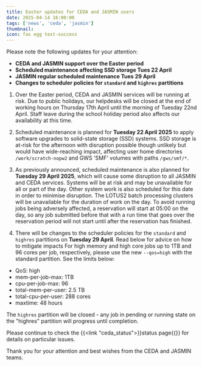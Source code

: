 ```yaml
---
title: Easter updates for CEDA and JASMIN users
date: 2025-04-14 16:00:00
tags: ['news', 'ceda', 'jasmin']
thumbnail: 
icon: fas egg text-success
---
```


Please note the following updates for your attention:

- **CEDA and JASMIN support over the Easter period**
- **Scheduled maintenance affecting SSD storage Tues 22 April**
- **JASMIN regular scheduled maintenance Tues 29 April**
- **Changes to scheduler policies for `standard` and `highres` partitions**

1. Over the Easter period, CEDA and JASMIN services will be running at risk. Due to public holidays, our helpdesks will be closed at the end of working hours on Thursday 17th April until the morning of Tuesday 22nd April. Staff leave during the school holiday period also affects our availability at this time.

2. Scheduled maintenance is planned for **Tuesday 22 April 2025** to apply software upgrades to solid-state storage (SSD) systems. SSD storage is at-risk for the afternoon with disruption possible though unlikely but would have wide-reaching impact, affecting user home directories `/work/scratch-nopw2` and GWS 'SMF' volumes with paths `/gws/smf/*`.

3. As previously announced, scheduled maintenance is also planned for **Tuesday 29 April 2025**, which will cause some disruption to all JASMIN and CEDA services. Systems will be at risk and may be unavailable for all or part of the day. Other system work is also scheduled for this date in order to minimise disruption.
The LOTUS2 batch processing clusters will be unavailable for the duration of work on the day. To avoid running jobs being adversely affected, a reservation will start at 05:00 on the day, so any job submitted before that with a run time that goes over the reservation period will not start until after the reservation has finished.

4. There will be changes to the scheduler policies for the `standard` and `highres` partitions on **Tuesday 29 April**.  Read below for advice on how to mitigate impacts
For high memory and high core jobs up to 1TB and 96 cores per job, respectively, please use the new `--qos=high` with the standard partition.  See the limits below:

- QoS: high
- mem-per-job-max: 1TB
- cpu-per-job-max: 96
- total-mem-per-user: 2.5 TB
- total-cpu-per-user: 288 cores
- maxtime: 48 hours

The `highres` partition will be closed - any job in pending or running state on the "highres" partition will progress until completion. 

Please continue to check the {{<link "ceda_status">}}status page{{</link>}} for details on particular issues.

Thank you for your attention and best wishes from the CEDA and JASMIN teams.
